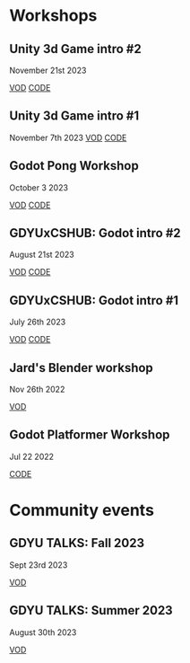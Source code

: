 # Workshops
## Unity 3d Game intro #2
November 21st 2023

[VOD](https://youtu.be/mKLRkPiwzBQ)
[CODE](https://github.com/GDYUClub/unity-workshop-cubegame)

## Unity 3d Game intro #1
November 7th 2023
[VOD](https://youtu.be/YtVfiL3rlfM)
[CODE](https://github.com/GDYUClub/unity-workshop-cubegame)

## Godot Pong Workshop
October 3 2023

[VOD](https://youtu.be/ijmVJip3-X8)
[CODE](https://github.com/GDYUClub/godot-pong-workshop)

## GDYUxCSHUB: Godot intro #2
August 21st 2023

[VOD](https://youtu.be/gqECNe0LWGQ?si=zhSUbzI5J0pHhuBX) 
[CODE](https://github.com/GDYUClub/godot-workshop-july23)

## GDYUxCSHUB: Godot intro #1
July 26th 2023

[VOD](https://youtu.be/gqECNe0LWGQ?si=zhSUbzI5J0pHhuBX) 
[CODE](https://github.com/GDYUClub/godot-workshop-july23)

## Jard's Blender workshop
Nov 26th 2022

[VOD](https://youtu.be/STDmp2LA_-A)

## Godot Platformer Workshop
Jul 22 2022

[CODE](https://github.com/GDYUClub/gdyu-platformer-workshop)

# Community events

## GDYU TALKS: Fall 2023
Sept 23rd 2023

[VOD](https://youtu.be/uSj66s3DvqY)

## GDYU TALKS: Summer 2023
August 30th 2023

[VOD](https://youtu.be/nIqUgEYb7GM)
